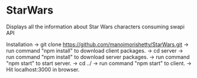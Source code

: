 # StarWars
Displays all the information about Star Wars characters consuming swapi API

Installation
-> git clone https://github.com/manojmorishetty/StarWars.git
-> run command "npm install" to download client packages.
-> cd server
-> run command "npm install" to download server packages.
-> run command "npm start" to start server.
-> cd ../
-> run command "npm start" to client.
-> Hit localhost:3000 in browser.
